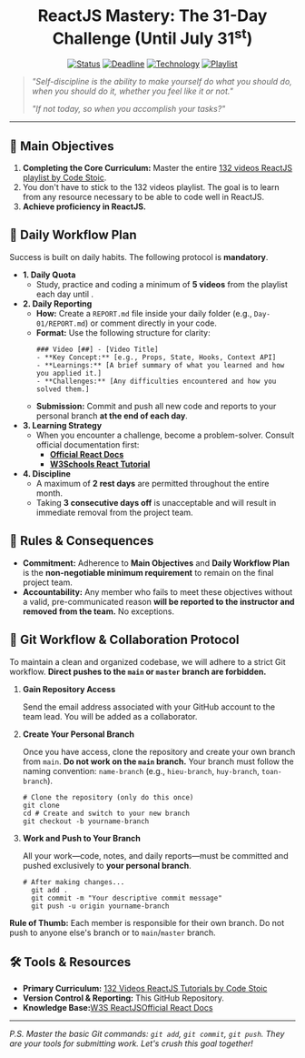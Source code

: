 <!-- HEADER SECTION -->
<div align="center">
  <h1>ReactJS Mastery: The 31-Day Challenge (Until July 31<sup>st</sup>)</h1>
  
  <p>
    <a href="https://github.com"><img src="https://img.shields.io/badge/Status-In%20Progress-orange" alt="Status"/></a>
    <a href="https://github.com"><img src="https://img.shields.io/badge/Deadline-July%2031st-red" alt="Deadline"/></a>
    <a href="https://react.dev/"><img src="https://img.shields.io/badge/Technology-ReactJS-blue?logo=react" alt="Technology"/></a>
    <a href="https://www.youtube.com/playlist?list=PLSsAz5wf2lkK_ekd0J__44KG6QoXetZza"><img src="https://img.shields.io/badge/Playlist-Coder%20Stoic-brightgreen?logo=youtube" alt="Playlist"/></a>
  </p>
</div>

<!-- MOTIVATIONAL QUOTE -->
<blockquote>
  <p><i>"Self-discipline is the ability to make yourself do what you should do, when you should do it, whether you feel like it or not."</i></p>
  <p><i>"If not today, so when you accomplish your tasks?"</i></p>
</blockquote>

<hr>

<!-- THE MISSION SECTION -->
<h2>🎯 Main Objectives</h2>
<ol>
  <li><strong>Completing the Core Curriculum:</strong> Master the entire <a href="https://www.youtube.com/playlist?list=PLSsAz5wf2lkK_ekd0J__44KG6QoXetZza">132 videos ReactJS playlist by Code Stoic</a>.</li>
  <li>You don't have to stick to the 132 videos playlist. The goal is to learn from any resource necessary to be able to code well in ReactJS.</li>
  <li><b>Achieve proficiency in ReactJS.</b></li>
</ol>

<!-- DAILY PROTOCOL SECTION -->
<h2>🚀 Daily Workflow Plan </h2>
<p>Success is built on daily habits. The following protocol is <strong>mandatory</strong>.</p>
<ul>
  <li>
    <strong>1. Daily Quota</strong>
    <ul>
      <li>Study, practice and coding a minimum of <strong>5 videos</strong> from the playlist each day until .</li>
    </ul>
  </li>
  <li>
    <strong>2. Daily Reporting</strong>
    <ul>
      <li><strong>How:</strong> Create a <code>REPORT.md</code> file inside your daily folder (e.g., <code>Day-01/REPORT.md</code>) or comment directly in your code.</li>
      <li><strong>Format:</strong> Use the following structure for clarity:</li>
      <pre><code>### Video [##] - [Video Title]
- **Key Concept:** [e.g., Props, State, Hooks, Context API]
- **Learnings:** [A brief summary of what you learned and how you applied it.]
- **Challenges:** [Any difficulties encountered and how you solved them.]</code></pre>
      <li><strong>Submission:</strong> Commit and push all new code and reports to your personal branch <strong>at the end of each day</strong>.</li>
    </ul>
  </li>
  <li>
    <strong>3. Learning Strategy</strong>
    <ul>
      <li>When you encounter a challenge, become a problem-solver. Consult official documentation first:
        <ul>
          <li><a href="https://react.dev/"><strong>Official React Docs</strong></a></li>
          <li><a href="https://www.w3schools.com/react/"><strong>W3Schools React Tutorial</strong></a></li>
        </ul>
      </li>
    </ul>
  </li>
  <li>
    <strong>4. Discipline</strong>
    <ul>
      <li>A maximum of <strong>2 rest days</strong> are permitted throughout the entire month.</li>
      <li>Taking <strong>3 consecutive days off</strong> is unacceptable and will result in immediate removal from the project team.</li>
    </ul>
  </li>
</ul>

<!-- RULES & CONSEQUENCES SECTION -->
<h2>📜 Rules & Consequences</h2>
<ul>
  <li><strong>Commitment:</strong> Adherence to <strong>Main Objectives</strong> and <strong>Daily Workflow Plan</strong> is the <strong>non-negotiable minimum requirement</strong> to remain on the final project team.</li>
  <li><strong>Accountability:</strong> Any member who fails to meet these objectives without a valid, pre-communicated reason <strong>will be reported to the instructor and removed from the team.</strong> No exceptions.</li>
</ul>

<!-- GIT WORKFLOW SECTION -->
<h2>📂 Git Workflow & Collaboration Protocol</h2>
<p>To maintain a clean and organized codebase, we will adhere to a strict Git workflow. <strong>Direct pushes to the <code>main</code> or <code>master</code> branch are forbidden.</strong></p>
<ol>
  <li>
    <strong>Gain Repository Access</strong>
    <p>Send the email address associated with your GitHub account to the team lead. You will be added as a collaborator.</p>
  </li>
  <li>
    <strong>Create Your Personal Branch</strong>
    <p>Once you have access, clone the repository and create your own branch from <code>main</code>. <strong>Do not work on the <code>main</code> branch.</strong> Your branch must follow the naming convention: <code>name-branch</code> (e.g., <code>hieu-branch</code>, <code>huy-branch</code>, <code>toan-branch</code>).</p>
    <pre><code class="lang-bash"># Clone the repository (only do this once)
git clone <repository_url>
cd <repository_name># Create and switch to your new branch
git checkout -b yourname-branch</code></pre>
  </li>
  <li>
    <strong>Work and Push to Your Branch</strong>
    <p>All your work—code, notes, and daily reports—must be committed and pushed exclusively to <strong>your personal branch</strong>.</p>
    <pre><code class="lang-bash"># After making changes...
  git add .
  git commit -m "Your descriptive commit message"
  git push -u origin yourname-branch</code></pre>
  </li>
</ol>
<p><strong>Rule of Thumb:</strong> Each member is responsible for their own branch. Do not push to anyone else's branch or to <code>main</code>/<code>master</code> branch.</p>

<!-- TOOLS & RESOURCES SECTION -->
<h2>🛠️ Tools & Resources</h2>
<ul>
  <li><strong>Primary Curriculum:</strong> <a href="https://www.youtube.com/playlist?list=PLSsAz5wf2lkK_ekd0J__44KG6QoXetZza">132 Videos ReactJS Tutorials by Code Stoic</a></li>
  <li><strong>Version Control & Reporting:</strong> This GitHub Repository.</li>
  <li><strong>Knowledge Base:</strong><a href="[https://react.dev/](https://www.w3schools.com/REACT/DEFAULT.ASP)">W3S ReactJS</a><a href="https://react.dev/">Official React Docs</a></li>
</ul>

<hr>

<!-- FOOTER -->
<p><i>P.S. Master the basic Git commands: <code>git add</code>, <code>git commit</code>, <code>git push</code>. They are your tools for submitting work. Let's crush this goal together!</i></p>
